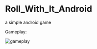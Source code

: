# Roll_With_It_Android
a simple android game

Gameplay:

![gameplay](https://user-images.githubusercontent.com/9068202/158512548-2119c978-f97d-403d-add6-9bc8f12e5251.gif)
